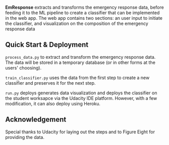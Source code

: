 **EmResponse** extracts and transforms the emergency response data, before feeding it to the ML pipeline to create a classifier that can be implemented in the web app. The web app contains two sections: an user input to initiate the classifier, and visualization on the composition of the emergency response data


## Quick Start & Deployment
`process_data.py` to extract and transform the emergency response data. The data will be stored in a temporary database (or in other forms at the users' choosing).

`train_classifier.py` uses the data from the first step to create a new classifier and preserves it for the next step.

`run.py` deploys generates data visualization and deploys the classifier on the student worksapce via the Udacity IDE platform. However, with a few modification, it can also deploy using Heroku.


## Acknowledgement
Special thanks to Udacity for laying out the steps and to Figure Eight for providing the data.
